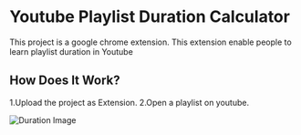 # Youtube Playlist Duration Calculator

This project is a google chrome extension. 
This extension enable people to learn playlist duration in Youtube

## How Does It Work?
 1.Upload the project as Extension.
 2.Open a playlist on youtube.

![Duration Image](https://user-images.githubusercontent.com/41094010/158079064-6e05bfc4-0cb7-4c84-a0e1-667113b2d38e.png)

